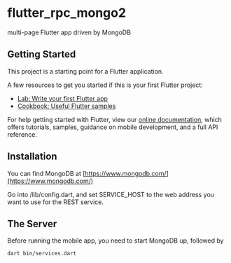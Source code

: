 # flutter_rpc_mongo2

multi-page Flutter app driven by MongoDB

## Getting Started

This project is a starting point for a Flutter application.

A few resources to get you started if this is your first Flutter project:

- [Lab: Write your first Flutter app](https://flutter.io/docs/get-started/codelab)
- [Cookbook: Useful Flutter samples](https://flutter.io/docs/cookbook)

For help getting started with Flutter, view our 
[online documentation](https://flutter.io/docs), which offers tutorials, 
samples, guidance on mobile development, and a full API reference.

## Installation

You can find MongoDB at [https://www.mongodb.com/](https://www.mongodb.com/)

Go into /lib/config.dart, and set SERVICE_HOST to the web address you want to use for the REST service. 

## The Server

Before running the mobile app, you need to start MongoDB up, followed by

<code>dart bin/services.dart</code>


